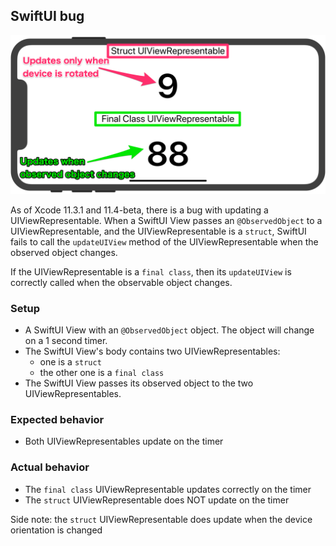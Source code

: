 ##  SwiftUI bug

![UIViewRepresentableBug](UIViewRepresentableBug.png)

As of Xcode 11.3.1 and 11.4-beta, there is a bug with updating a UIViewRepresentable. When a SwiftUI View passes an
`@ObservedObject` to a UIViewRepresentable, and the UIViewRepresentable is a `struct`, SwiftUI fails to call the
`updateUIView` method of the UIViewRepresentable when the observed object changes.

If the UIViewRepresentable is a `final class`, then its `updateUIView`  is correctly called when the observable
object changes.

### Setup

- A SwiftUI View with an `@ObservedObject` object. The object will change on a 1 second timer.
- The SwiftUI View's body contains two UIViewRepresentables:
  - one is a `struct`
  - the other one is a `final class`
- The SwiftUI View passes its observed object to the two UIViewRepresentables.

### Expected behavior

- Both UIViewRepresentables update on the timer

### Actual behavior

- The `final class` UIViewRepresentable updates correctly on the timer
- The `struct` UIViewRepresentable does NOT update on the timer

Side note: the `struct` UIViewRepresentable does update when the device orientation is changed
